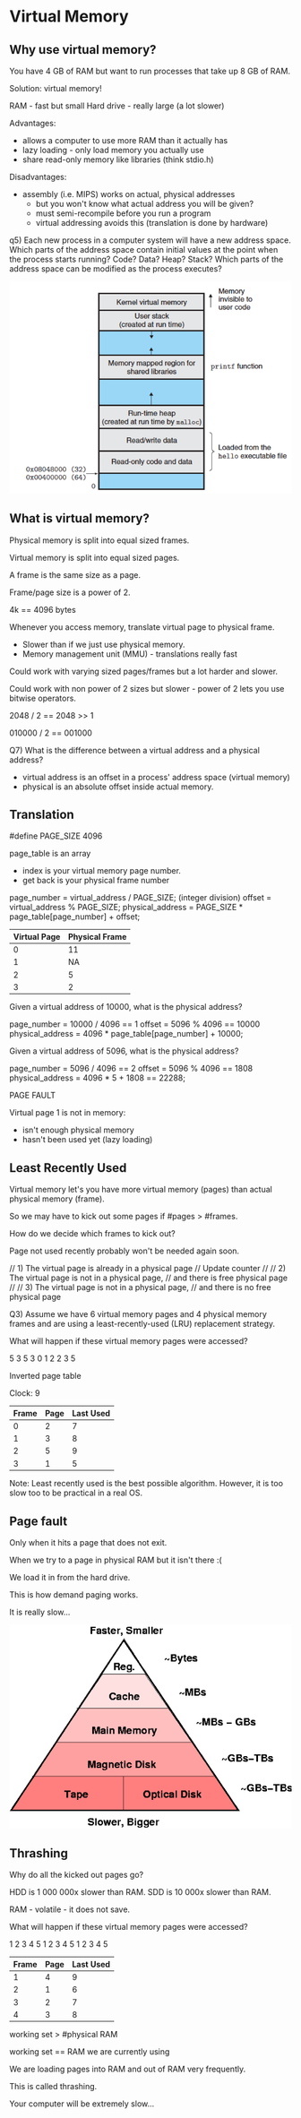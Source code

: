 # Virtual Memory

## Why use virtual memory?

You have 4 GB of RAM but want to run processes that take up 8 GB of RAM.

Solution: virtual memory!

RAM - fast but small
Hard drive - really large (a lot slower)

Advantages:
- allows a computer to use more RAM than it actually has
- lazy loading - only load memory you actually use
- share read-only memory like libraries (think stdio.h)

Disadvantages:
- assembly (i.e. MIPS) works on actual, physical addresses
    - but you won't know what actual address you will be given?
    - must semi-recompile before you run a program
    - virtual addressing avoids this (translation is done by hardware)


q5) Each new process in a computer system will have a new address space. Which parts of the address space contain initial values at the point when the process starts running? Code? Data? Heap? Stack? Which parts of the address space can be modified as the process executes?

![address_space](address_space.png)


## What is virtual memory?

Physical memory is split into equal sized frames.

Virtual memory is split into equal sized pages.

A frame is the same size as a page.

Frame/page size is a power of 2.

4k == 4096 bytes

Whenever you access memory, translate virtual page to physical frame.
- Slower than if we just use physical memory.
- Memory management unit (MMU) - translations really fast

Could work with varying sized pages/frames but a lot harder and slower.

Could work with non power of 2 sizes but slower - power of 2 lets you use bitwise operators.

2048 / 2 == 2048 >> 1

010000 / 2 == 001000

Q7) What is the difference between a virtual address and a physical address?

- virtual address is an offset in a process' address space (virtual memory)
- physical is an absolute offset inside actual memory.


## Translation

#define PAGE_SIZE 4096

page_table is an array
- index is your virtual memory page number.
- get back is your physical frame number

page_number = virtual_address / PAGE_SIZE; (integer division)
offset = virtual_address % PAGE_SIZE;
physical_address = PAGE_SIZE * page_table[page_number] + offset;

| Virtual Page | Physical Frame|
|--------------|---------------|
| 0            | 11            |
| 1            | NA            |
| 2            | 5             |
| 3            | 2             |

Given a virtual address of 10000, what is the physical address?

page_number = 10000 / 4096 == 1
offset = 5096 % 4096 == 10000
physical_address = 4096 * page_table[page_number] + 10000;


Given a virtual address of 5096, what is the physical address?

page_number = 5096 / 4096 == 2
offset = 5096 % 4096 == 1808
physical_address = 4096 * 5 + 1808 == 22288;

PAGE FAULT

Virtual page 1 is not in memory:
- isn't enough physical memory
- hasn't been used yet (lazy loading)


## Least Recently Used

Virtual memory let's you have more virtual memory (pages) than actual physical memory (frame).

So we may have to kick out some pages if #pages > #frames.

How do we decide which frames to kick out?

Page not used recently probably won't be needed again soon.

// 1) The virtual page is already in a physical page
// Update counter
//
// 2) The virtual page is not in a physical page,
//    and there is free physical page
//
// 3) The virtual page is not in a physical page,
//    and there is no free physical page

Q3) Assume we have 6 virtual memory pages and 4 physical memory frames
and are using a least-recently-used (LRU) replacement strategy.

What will happen if these virtual memory pages were accessed? 

5 3 5 3 0 1 2 2 3 5

Inverted page table

Clock: 9

| Frame | Page | Last Used |
|-------|------|-----------|
| 0     |  2   | 7         |
| 1     |  3   | 8         |
| 2     |  5   | 9         |
| 3     |  1   | 5         |


Note: Least recently used is the best possible algorithm. However, it is too slow too to be practical in a real OS.

## Page fault

Only when it hits a page that does not exit.

When we try to a page in physical RAM but it isn't there :(

We load it in from the hard drive.

This is how demand paging works.

It is really slow...

![memory_hierarchy](memory_hierarchy.gif)


## Thrashing

Why do all the kicked out pages go?

HDD is 1 000 000x slower than RAM.
SDD is 10 000x slower than RAM.

RAM - volatile - it does not save.

What will happen if these virtual memory pages were accessed? 

1 2 3 4 5 1 2 3 4 5 1 2 3 4 5

| Frame | Page | Last Used |
|-------|------|-----------|
| 1     | 4    | 9         |
| 2     | 1    | 6         |
| 3     | 2    | 7         |
| 4     | 3    | 8         |

working set > #physical RAM

working set == RAM we are currently using

We are loading pages into RAM and out of RAM very frequently.

This is called thrashing.

Your computer will be extremely slow...
